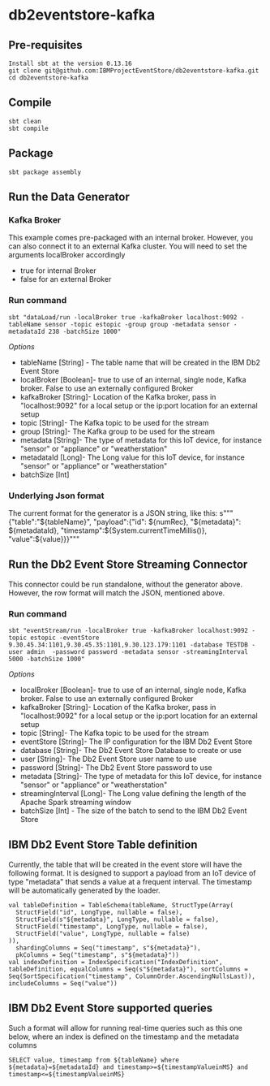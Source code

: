 # db2eventstore-kafka

## Pre-requisites
```
Install sbt at the version 0.13.16
git clone git@github.com:IBMProjectEventStore/db2eventstore-kafka.git
cd db2eventstore-kafka
```

## Compile
```
sbt clean
sbt compile
```

## Package
```
sbt package assembly
```

## Run the Data Generator

### Kafka Broker
This example comes pre-packaged with an internal broker. However, you can also connect it to an external Kafka cluster. You will need to set the arguments localBroker accordingly
- true for internal Broker
- false for an external Broker

### Run command
```
sbt "dataLoad/run -localBroker true -kafkaBroker localhost:9092 -tableName sensor -topic estopic -group group -metadata sensor -metadataId 238 -batchSize 1000"
```

*Options*
- tableName [String] - The table name that will be created in the IBM Db2 Event Store
- localBroker [Boolean]- true to use of an internal, single node, Kafka broker. False to use an externally configured Broker
- kafkaBroker [String]- Location of the Kafka broker, pass in "localhost:9092" for a local setup or the ip:port location for an external setup
- topic [String]- The Kafka topic to be used for the stream
- group [String]- The Kafka group to be used for the stream
- metadata [String]- The type of metadata for this IoT device, for instance "sensor" or "appliance" or "weatherstation"
- metadataId [Long]- The Long value for this IoT device, for instance "sensor" or "appliance" or "weatherstation"
- batchSize [Int]

### Underlying Json format
The current format for the generator is a JSON string, like this:
s"""{"table":"${tableName}", "payload":{"id": ${numRec}, "${metadata}": ${metadataId}, "timestamp":${System.currentTimeMillis()}, "value":${value}}}"""

## Run the Db2 Event Store Streaming Connector

This connector could be run standalone, without the generator above. However, the row format will match the JSON, mentioned above.

### Run command
```
sbt "eventStream/run -localBroker true -kafkaBroker localhost:9092 -topic estopic -eventStore 9.30.45.34:1101,9.30.45.35:1101,9.30.123.179:1101 -database TESTDB -user admin  -password password -metadata sensor -streamingInterval 5000 -batchSize 1000"
```

*Options*
- localBroker [Boolean]- true to use of an internal, single node, Kafka broker. False to use an externally configured Broker
- kafkaBroker [String]- Location of the Kafka broker, pass in "localhost:9092" for a local setup or the ip:port location for an external setup
- topic [String]- The Kafka topic to be used for the stream
- eventStore [String]- The IP configuration for the IBM Db2 Event Store
- database [String]- The Db2 Event Store Database to create or use
- user [String]- The Db2 Event Store user name to use
- password [String]- The Db2 Event Store password to use
- metadata [String]- The type of metadata for this IoT device, for instance "sensor" or "appliance" or "weatherstation"  
- streamingInterval [Long]- The Long value defining the length of the Apache Spark streaming window
- batchSize [Int] - The size of the batch to send to the IBM Db2 Event Store

## IBM Db2 Event Store Table definition

Currently, the table that will be created in the event store will have the following format. It is designed to support a payload from an IoT device of type "metadata" that sends a value at a frequent interval. The timestamp will be automatically generated by the loader.

```
val tableDefinition = TableSchema(tableName, StructType(Array(
  StructField("id", LongType, nullable = false),
  StructField(s"${metadata}", LongType, nullable = false),
  StructField("timestamp", LongType, nullable = false),
  StructField("value", LongType, nullable = false)
)),
  shardingColumns = Seq("timestamp", s"${metadata}"),
  pkColumns = Seq("timestamp", s"${metadata}"))
val indexDefinition = IndexSpecification("IndexDefinition", tableDefinition, equalColumns = Seq(s"${metadata}"), sortColumns = Seq(SortSpecification("timestamp", ColumnOrder.AscendingNullsLast)), includeColumns = Seq("value"))
```

## IBM Db2 Event Store supported queries

Such a format will allow for running real-time queries such as this one below, where an index is defined on the timestamp and the metadata columns
```
SELECT value, timestamp from ${tableName} where ${metadata}=${metadataId} and timestamp>=${timestampValueinMS} and timestamp<=${timestampValueinMS}
```
